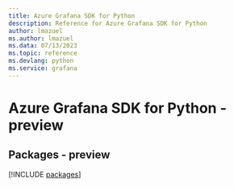 ```yaml
---
title: Azure Grafana SDK for Python
description: Reference for Azure Grafana SDK for Python
author: lmazuel
ms.author: lmazuel
ms.data: 07/13/2023
ms.topic: reference
ms.devlang: python
ms.service: grafana
---
```

# Azure Grafana SDK for Python - preview
## Packages - preview
[!INCLUDE [packages](grafana-index.md)]